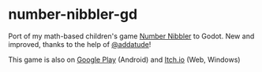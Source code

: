 # number-nibbler-gd
Port of my math-based children's game [Number Nibbler](https://github.com/david1socha/number-nibbler) to Godot. New and improved, thanks to the help of [@addatude](https://github.com/addatude/)!

This game is also on [Google Play](https://play.google.com/store/apps/details?id=com.david1socha.numbernibbler) (Android) and [Itch.io](https://david1socha.itch.io/number-nibbler) (Web, Windows)
